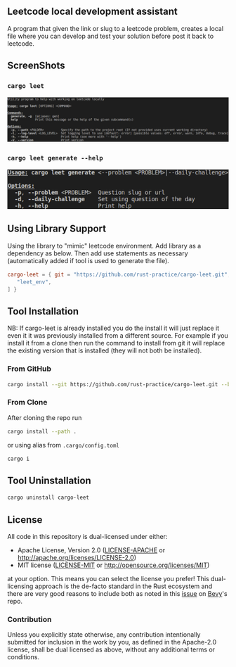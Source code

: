 ## Leetcode local development assistant

 A program that given the link or slug to a leetcode problem,
 creates a local file where you can develop and test your solution before post it back to leetcode.

 ## ScreenShots

 ### `cargo leet`
 ![ScreenShot](assets/help_scr_shot_top.png)

 ### `cargo leet generate --help`
 ![ScreenShot](assets/help_scr_shot_generate.png)

 ## Using Library Support

 Using the library to "mimic" leetcode environment. Add library as a dependency as below. Then add use statements as necessary (automatically added if tool is used to generate the file).

 ```toml
 cargo-leet = { git = "https://github.com/rust-practice/cargo-leet.git", branch = "develop", default-features = false, features = [
    "leet_env",
] }
 ```


## Tool Installation

NB: If cargo-leet is already installed you do the install it will just replace it even it it was previously installed from a different source. For example if you install it from a clone then run the command to install from git it will replace the existing version that is installed (they will not both be installed).

### From GitHub

```sh
cargo install --git https://github.com/rust-practice/cargo-leet.git --branch main
```

### From Clone

After cloning the repo run

```sh
cargo install --path .
```

or using alias from `.cargo/config.toml`

```sh
cargo i
```

## Tool Uninstallation

```sh
cargo uninstall cargo-leet
```

## License

All code in this repository is dual-licensed under either:

- Apache License, Version 2.0 ([LICENSE-APACHE](LICENSE-APACHE) or http://apache.org/licenses/LICENSE-2.0)
- MIT license ([LICENSE-MIT](LICENSE-MIT) or http://opensource.org/licenses/MIT)

at your option.
This means you can select the license you prefer!
This dual-licensing approach is the de-facto standard in the Rust ecosystem and there are very good reasons to include both as noted in
this [issue](https://github.com/bevyengine/bevy/issues/2373) on [Bevy](https://bevyengine.org)'s repo.

### Contribution

Unless you explicitly state otherwise, any contribution intentionally submitted
for inclusion in the work by you, as defined in the Apache-2.0 license, shall
be dual licensed as above, without any additional terms or conditions.

